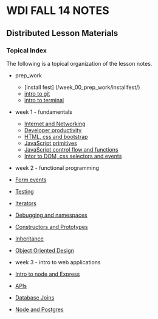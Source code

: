 # WDI FALL 14 NOTES
## Distributed Lesson Materials

###  Topical Index

The following is a topical organization of the lesson notes.
* prep_work
  * [install fest] (/week_00_prep_work/installfest/)
  * [intro to git](/week_00_prep_work/intro_to_git/)
  * [intro to terminal](/week_00_prep_work/intro_to_terminal)

* week 1 - fundamentals
  * [Internet and Networking](https://github.com/wdi-sf-fall/notes/tree/master/week_01_fundamentals/day_1_web_basics/dusk_web_intro)
  * [Developer productivity](https://github.com/wdi-sf-fall/notes/tree/master/week_01_fundamentals/day_2_productivity_htmlcssbootstrap/dawn_developer_productivity)
  * [HTML, css and bootstrap](https://github.com/wdi-sf-fall/notes/tree/master/week_01_fundamentals/day_2_productivity_htmlcssbootstrap/dusk_html_css%20and%20bootstrap)
  * [JavaScript primitives](https://github.com/wdi-sf-fall/notes/tree/master/week_01_fundamentals/day_3_intro_to_javascript/dawn_js_primitives)
  * [JavaScript control flow and functions](https://github.com/wdi-sf-fall/notes/tree/master/week_01_fundamentals/day_3_intro_to_javascript/dusk_control_flow_and_functions)
  * [Intor to DOM, css selectors and events](https://github.com/wdi-sf-fall/notes/tree/master/week_01_fundamentals/day_4_dom_events)
  
* week 2 - functional programming
 * [Form events](https://github.com/wdi-sf-fall/notes/tree/master/week_02_functional_programming/day_01_form_events)
 * [Testing](https://github.com/wdi-sf-fall/notes/tree/master/week_02_functional_programming/day_02_testing_and_iterators/dawn_testing)
 * [Iterators](https://github.com/wdi-sf-fall/notes/tree/master/week_02_functional_programming/day_02_testing_and_iterators/dusk_iterators)
 * [Debugging and namespaces](https://github.com/wdi-sf-fall/notes/tree/master/week_02_functional_programming/day_03_debugging_advancedjs_and_constructors/dawn_debugging%20and%20namespacing)
 * [Constructors and Prototypes](https://github.com/wdi-sf-fall/notes/tree/master/week_02_functional_programming/day_03_debugging_advancedjs_and_constructors/dusk_constructors%20and%20intro%20to%20prototypes)
 * [Inheritance](https://github.com/wdi-sf-fall/notes/tree/master/week_02_functional_programming/day_04_inheritance_and_oo_design/dawn_inheritance)
 * [Object Oriented Design](https://github.com/wdi-sf-fall/notes/tree/master/week_02_functional_programming/day_04_inheritance_and_oo_design/dusk_oo_design)
 
* week 3 - intro to web applications
 * [Intro to node and Express](https://github.com/wdi-sf-fall/notes/tree/master/week_03_intro_web_applications/day_01_intro_to_express)
 * [APIs](https://github.com/wdi-sf-fall/notes/tree/master/week_03_intro_web_applications/day_02_api_and_crud/dawn_api)
 * [Database Joins](https://github.com/wdi-sf-fall/notes/tree/master/week_03_intro_web_applications/day_04_node_postgres/joins_lesson)
 * [Node and Postgres](https://github.com/wdi-sf-fall/notes/tree/master/week_03_intro_web_applications/day_04_node_postgres/node_and_postgres)
